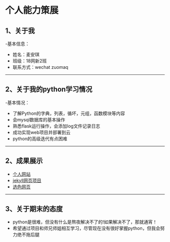 # 个人能力策展

## 1、关于我
  -基本信息：  
* 姓名：麦安琪  
* 班级：18网新2班  
* 联系方式：wechat zuomaq  
    
***

## 2、关于我的python学习情况
  -基本情况：
* 了解Python的字典，列表，循坏，元组，函数模块等内容
* 会mysql数据库的基本操作
* 熟悉flask运行操作，会添加log文件记录日志
* 成功实现web项目并部署到云
* python的高级迭代有点困难
  
***

## 2、成果展示
* [个人网站](http://angelakn.gitee.io/resume/)
* [jekyll网页项目](http://angelakn.gitee.io/)
* [选色网页](http://aptx48696.pythonanywhere.com/entry)

***

## 3、关于期末的态度
* python是很难，但没有什么是熬夜解决不了的!如果解决不了，那就通宵！
* 希望通过项目和师兄师姐相互学习，尽管现在没有很好掌握python，但我会努力绝不拖后腿
